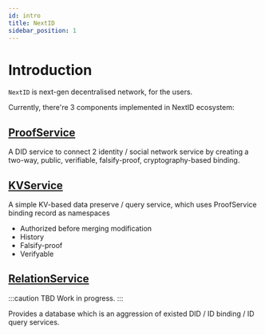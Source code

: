 ```yaml
---
id: intro
title: NextID
sidebar_position: 1
---
```


# Introduction

`NextID` is next-gen decentralised network, for the users.

Currently, there're 3 components implemented in NextID ecosystem:

## [ProofService](proof-service/intro.md)

A DID service to connect 2 identity / social network service by
creating a two-way, public, verifiable, falsify-proof,
cryptography-based binding.

## [KVService](kv-service/intro.md)

A simple KV-based data preserve / query service, which uses ProofService binding record as namespaces

- Authorized before merging modification
- History
- Falsify-proof
- Verifyable

## [RelationService](relation-service/intro.md)

:::caution TBD
Work in progress.
:::

Provides a database which is an aggression of existed DID / ID binding
/ ID query services.
